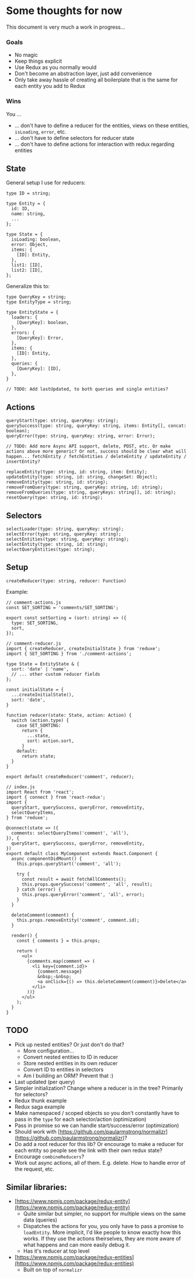 # Some thoughts for now

This document is very much a work in progress...

### Goals

- No magic
- Keep things explicit
- Use Redux as you normally would
- Don't become an abstraction layer, just add convenience
- Only take away hassle of creating all boilerplate that is the same for each entity you add to Redux

### Wins

You ...

- ... don't have to define a reducer for the entities, views on these entities, `isLoading`, `error`, etc.
- ... don't have to define selectors for reducer state
- ... don't have to define actions for interaction with redux regarding entities

## State

General setup I use for reducers:

```
type ID = string;

type Entity = {
  id: ID,
  name: string,
  ...
};

type State = {
  isLoading: boolean,
  error: Object,
  items: {
    [ID]: Entity,
  },
  list1: [ID],
  list2: [ID],
};
```

Generalize this to:

```
type QueryKey = string;
type EntityType = string;

type EntityState = {
  loaders: {
    [QueryKey]: boolean,
  },
  errors: {
    [QueryKey]: Error,
  },
  items: {
    [ID]: Entity,
  },
  queries: {
    [QueryKey]: [ID],
  },
}

// TODO: Add lastUpdated, to both queries and single entities?
```

## Actions

```
queryStart(type: string, queryKey: string);
querySuccess(type: string, queryKey: string, items: Entity[], concat: boolean);
queryError(type: string, queryKey: string, error: Error);

// TODO: Add more Async API support, delete, POST, etc. Or make actions above more generic? Or not, success should be clear what will happen... fetchEntity / fetchEntities / deleteEntity / updateEntity / insertEntity?

replaceEntity(type: string, id: string, item: Entity);
updateEntity(type: string, id: string, changeSet: Object);
removeEntity(type: string, id: string);
removeFromQuery(type: string, queryKey: string, id: string);
removeFromQueries(type: string, queryKeys: string[], id: string);
resetQuery(type: string, id: string);
```

## Selectors

```
selectLoader(type: string, queryKey: string);
selectError(type: string, queryKey: string);
selectEntities(type: string, queryKey: string);
selectEntity(type: string, id: string);
selectQueryEntities(type: string);
```

## Setup

```
createReducer(type: string, reducer: Function)
```

Example:

```
// comment-actions.js
const SET_SORTING = 'comments/SET_SORTING';

export const setSorting = (sort: string) => ({
  type: SET_SORTING,
  sort,
});
```

```
// comment-reducer.js
import { createReducer, createInitialState } from 'reduxe';
import { SET_SORTING } from './comment-actions';

type State = EntityState & {
  sort: 'date' | 'name',
  // ... other custom reducer fields
};

const initialState = {
  ...createInitialState(),
  sort: 'date',
}

function reducer(state: State, action: Action) {
  switch (action.type) {
    case SET_SORTING:
      return {
        ...state,
        sort: action.sort,
      }
    default:
      return state;
  }
}

export default createReducer('comment', reducer);
```

```
// index.js
import React from 'react';
import { connect } from 'react-redux';
import {
  queryStart, querySuccess, queryError, removeEntity,
  selectQueryItems,
} from 'reduxe';

@connect(state => ({
  comments: selectQueryItems('comment', 'all'),
}), {
  queryStart, querySuccess, queryError, removeEntity,
})
export default class MyComponent extends React.Component {
  async componentDidMount() {
    this.props.queryStart('comment', 'all');

    try {
      const result = await fetchAllComments();
      this.props.querySuccess('comment', 'all', result);
    } catch (error) {
      this.props.queryError('comment', 'all', error);
    }
  }

  deleteComment(comment) {
    this.props.removeEntity('comment', comment.id);
  }

  render() {
    const { comments } = this.props;

    return (
      <ul>
        {comments.map(comment => (
          <li key={comment.id}>
            {comment.message}
            &nbsp;-&nbsp;
            <a onClick={() => this.deleteComment(comment)}>Delete</a>
          </li>
        ))}
      </ul>
    );
  }
}
```

## TODO

- Pick up nested entities? Or just don't do that?
  - More configuration...
  - Convert nested entities to ID in reducer
  - Store nested entities in its own reducer
  - Convert ID to entities in selectors
  - Am I building an ORM? Prevent that :)
- Last updated (per query)
- Simpler initialization? Change where a reducer is in the tree? Primarily for selectors?
- Redux thunk example
- Redux saga example
- Make namespaced / scoped objects so you don't constantly have to pass in the `type` for each selector/action (optimization)
- Pass in promise so we can handle start/success/error (optimization)
- Should work with [https://github.com/paularmstrong/normalizr](https://github.com/paularmstrong/normalizr)?
- Do add a root reducer for this lib? Or encourage to make a reducer for each entity so people see the link with their own redux state?
- Encourage `combineReducers`?
- Work out async actions, all of them. E.g. delete. How to handle error of the request, etc.

## Similar libraries:

- [https://www.npmjs.com/package/redux-entity](https://www.npmjs.com/package/redux-entity)
  - Quite similar but simpler, no support for multiple views on the same data (queries)
  - Dispatches the actions for you, you only have to pass a promise to `loadEntity`. More implicit, I'd like people to know exactly how this works. If they use the actions theirselves, they are more aware of what happens and can more easily debug it.
  - Has it's reducer at top level
- [https://www.npmjs.com/package/redux-entities](https://www.npmjs.com/package/redux-entities)
  - Built on top of `normalizr`
